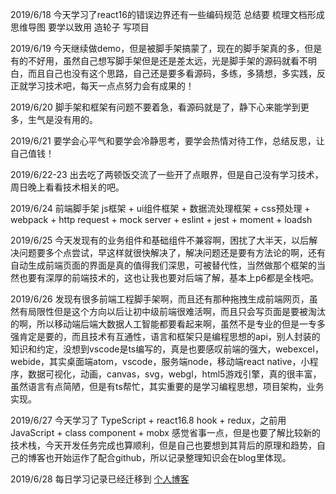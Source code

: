 2019/6/18 今天学习了react16的错误边界还有一些编码规范 总结要 梳理文档形成思维导图 要学以致用 造轮子 写项目

2019/6/19 今天继续做demo，但是被脚手架搞蒙了，现在的脚手架真的多，但是有的不好用，虽然自己想写脚手架但是还是差太远，光是脚手架的源码就看不明白，而且自己也没有这个思路，自己还是要多看源码，多练，多猜想，多实践，反正就学习技术吧，每天一点点努力会有成果的！

2019/6/20 脚手架和框架有问题不要着急，看源码就是了，静下心来能学到更多，生气是没有用的。

2019/6/21 要学会心平气和要学会冷静思考，要学会热情对待工作，总结反思，让自己值钱！

2019/6/22-23 出去吃了两顿饭交流了一些开了点眼界，但是自己没有学习技术，周日晚上看看技术相关的吧。

2019/6/24 前端脚手架 js框架 + ui组件框架 + 数据流处理框架 + css预处理 + webpack + http request + mock server + eslint + jest + moment + loadsh

2019/6/25 今天发现有的业务组件和基础组件不兼容啊，困扰了大半天，以后解决问题要多个点尝试，早这样就很快解决了，解决问题还是要有方法论的啊，还有自动生成前端页面的界面是真的值得我们深思，可被替代性，当然做那个框架的当然也要有深厚的前端技术的，这也让我也要对后端了解，基本上p6都是全栈吧。

2019/6/26 发现有很多前端工程脚手架啊，而且还有那种拖拽生成前端网页，虽然有局限性但是这个方向以后让初中级前端很难活啊，而且只会写页面是要被淘汰的啊，所以移动端后端大数据人工智能都要看起来啊，虽然不是专业的但是一专多强肯定是要的，而且技术有互通性，语言和框架只是编程思想的api，别人封装的知识和约定，没想到vscode是ts编写的，真是也要感叹前端的强大，webexcel，webide，其实桌面端atom，vscode，服务端node，移动端react native，小程序，数据可视化，动画，canvas，svg，webgl，html5游戏引擎，真的很丰富，虽然语言有点简陋，但是有ts帮忙，其实重要的是学习编程思想，项目架构，业务实现。

2019/6/27 今天学习了 TypeScript + react16.8 hook + redux，之前用 JavaScript + class component + mobx 感觉省事一点，但是也要了解比较新的技术栈，今天开发任务完成也算顺利，但是自己也要想到其背后的原理和趋势，自己的博客也开始运作了配合github，所以记录整理知识会在blog里体现。

2019/6/28 每日学习记录已经迁移到 [个人博客](wangyue1994.github.io)
